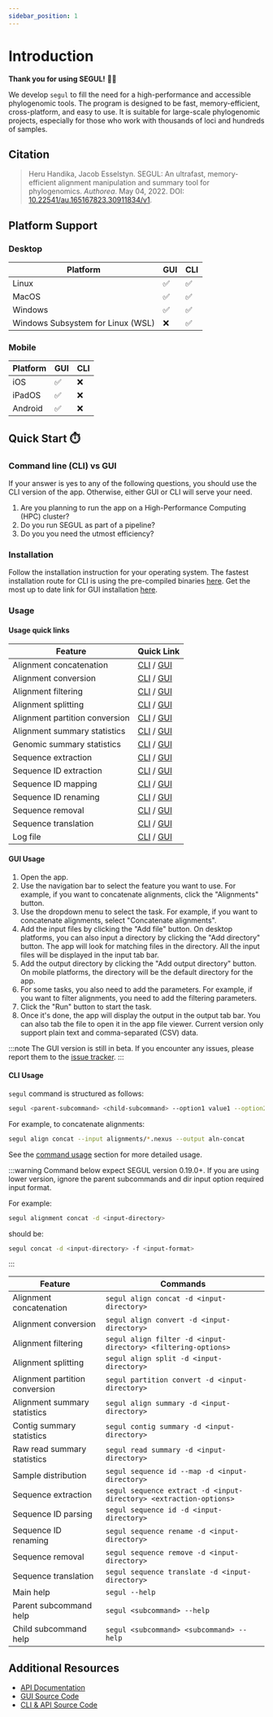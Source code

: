 ```yaml
---
sidebar_position: 1
---
```


# Introduction

**Thank you for using SEGUL!** 🙏🏻

We develop `segul` to fill the need for a high-performance and accessible phylogenomic tools. The program is designed to be fast, memory-efficient, cross-platform, and easy to use. It is suitable for large-scale phylogenomic projects, especially for those who work with thousands of loci and hundreds of samples.

## Citation

> Heru Handika, Jacob Esselstyn. SEGUL: An ultrafast, memory-efficient alignment manipulation and summary tool for phylogenomics. _Authorea_. May 04, 2022. DOI: [10.22541/au.165167823.30911834/v1](https://www.authorea.com/doi/full/10.22541/au.165167823.30911834/v1).

## Platform Support

### Desktop

| Platform                          | GUI | CLI |
| --------------------------------- | --- | --- |
| Linux                             | ✅   | ✅   |
| MacOS                             | ✅   | ✅   |
| Windows                           | ✅   | ✅   |
| Windows Subsystem for Linux (WSL) | ❌   | ✅   |

### Mobile

| Platform | GUI | CLI |
| -------- | --- | --- |
| iOS      | ✅   | ❌   |
| iPadOS   | ✅   | ❌   |
| Android  | ✅   | ❌   |

## Quick Start ⏱️

### Command line (CLI) vs GUI

If your answer is yes to any of the following questions, you should use the CLI version of the app. Otherwise, either GUI or CLI will serve your need.

1. Are you planning to run the app on a High-Performance Computing (HPC) cluster?
2. Do you run SEGUL as part of a pipeline?
3. Do you you need the utmost efficiency?

### Installation

Follow the installation instruction for your operating system. The fastest installation route for CLI is using the pre-compiled binaries [here](./installation/install_binary). Get the most up to date link for GUI installation [here](./installation/install_gui).

### Usage

#### Usage quick links

| Feature                        | Quick Link                                                  |
| ------------------------------ | ----------------------------------------------------------- |
| Alignment concatenation        | [CLI](./cli-usage/concat) / [GUI](./gui-usage/concat)       |
| Alignment conversion           | [CLI](./cli-usage/convert) / [GUI](./gui-usage/convert)     |
| Alignment filtering            | [CLI](./cli-usage/filter) / [GUI](./gui-usage/filter)       |
| Alignment splitting            | [CLI](./cli-usage/split) / [GUI](./gui-usage/split)         |
| Alignment partition conversion | [CLI](./cli-usage/partition) / [GUI](./gui-usage/partition) |
| Alignment summary statistics   | [CLI](./cli-usage/summary) / [GUI](./gui-usage/summary)     |
| Genomic summary statistics     | [CLI](./cli-usage/genomic) / [GUI](./gui-usage/genomic)     |
| Sequence extraction            | [CLI](./cli-usage/extract) / [GUI](./gui-usage/extract)     |
| Sequence ID extraction         | [CLI](./cli-usage/id) / [GUI](./gui-usage/id)               |
| Sequence ID mapping            | [CLI](./cli-usage/map.md) / [GUI](./gui-usage/id)           |
| Sequence ID renaming           | [CLI](./cli-usage/rename) / [GUI](./gui-usage/rename)       |
| Sequence removal               | [CLI](./cli-usage/remove) / [GUI](./gui-usage/remove)       |
| Sequence translation           | [CLI](./cli-usage/translate) / [GUI](./gui-usage/translate) |
| Log file                       | [CLI](./cli-usage/log) / [GUI](./gui-usage/log)             |

#### GUI Usage

1. Open the app.
2. Use the navigation bar to select the feature you want to use. For example, if you want to concatenate alignments, click the "Alignments" button.
3. Use the dropdown menu to select the task. For example, if you want to concatenate alignments, select "Concatenate alignments".
4. Add the input files by clicking the "Add file" button. On desktop platforms, you can also input a directory by clicking the "Add directory" button. The app will look for matching files in the directory. All the input files will be displayed in the input tab bar.
5. Add the output directory by clicking the "Add output directory" button. On mobile platforms, the directory will be the default directory for the app.
6. For some tasks, you also need to add the parameters. For example, if you want to filter alignments, you need to add the filtering parameters.
7. Click the "Run" button to start the task.
8. Once it's done, the app will display the output in the output tab bar. You can also tab the file to open it in the app file viewer. Current version only support plain text and comma-separated (CSV) data.

:::note
The GUI version is still in beta. If you encounter any issues, please report them to the [issue tracker](https://github.com/hhandika/segui/issues).
:::

#### CLI Usage

`segul` command is structured as follows:

```bash
segul <parent-subcommand> <child-subcommand> --option1 value1 --option2 value2
```

For example, to concatenate alignments:

```bash
segul align concat --input alignments/*.nexus --output aln-concat
```

See the [command usage](./cli-usage/command_options.md) section for more detailed usage.

:::warning
Command below expect SEGUL version 0.19.0+. If you are using lower version, ignore the parent subcommands and dir input option required input format.

For example:

```bash
segul alignment concat -d <input-directory>
```

should be:

```bash
segul concat -d <input-directory> -f <input-format>
```

:::

| Feature                        | Commands                                                           |
| ------------------------------ | ------------------------------------------------------------------ |
| Alignment concatenation        | `segul align concat -d <input-directory>`                          |
| Alignment conversion           | `segul align convert -d <input-directory>`                         |
| Alignment filtering            | `segul align filter -d <input-directory> <filtering-options>`      |
| Alignment splitting            | `segul align split -d <input-directory>`                           |
| Alignment partition conversion | `segul partition convert -d <input-directory>`                     |
| Alignment summary statistics   | `segul align summary -d <input-directory>`                         |
| Contig summary statistics      | `segul contig summary -d <input-directory>`                        |
| Raw read summary statistics    | `segul read summary -d <input-directory>`                          |
| Sample distribution            | `segul sequence id --map -d <input-directory>`                     |
| Sequence extraction            | `segul sequence extract -d <input-directory> <extraction-options>` |
| Sequence ID parsing            | `segul sequence id -d <input-directory>`                           |
| Sequence ID renaming           | `segul sequence rename -d <input-directory>`                       |
| Sequence removal               | `segul sequence remove -d <input-directory>`                       |
| Sequence translation           | `segul sequence translate -d <input-directory>`                    |
| Main help                      | `segul --help`                                                     |
| Parent subcommand help         | `segul <subcommand> --help`                                        |
| Child subcommand help          | `segul <subcommand> <subcommand> --help`                           |

## Additional Resources

- [API Documentation](https://docs.rs/segul/0.18.1/segul/)
- [GUI Source Code](https://github.com/hhandika/segui)
- [CLI & API Source Code](https://github.com/hhandika/segul)
